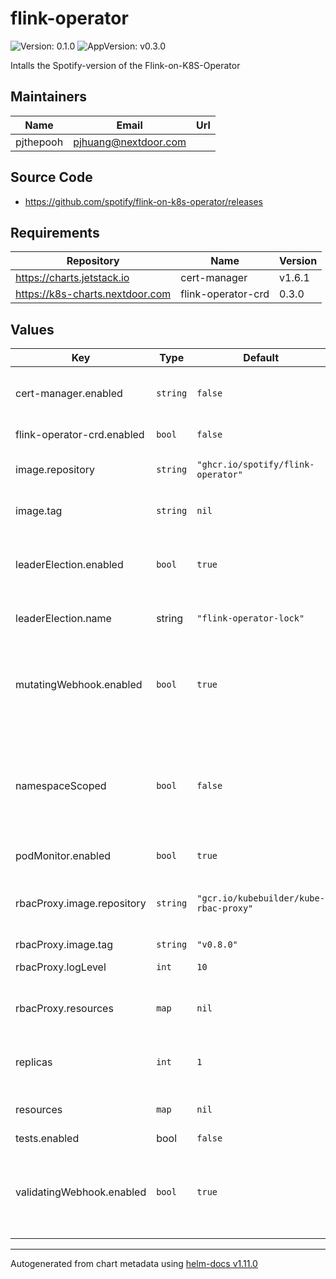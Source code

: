 # flink-operator

![Version: 0.1.0](https://img.shields.io/badge/Version-0.1.0-informational?style=flat-square) ![AppVersion: v0.3.0](https://img.shields.io/badge/AppVersion-v0.3.0-informational?style=flat-square)

Intalls the Spotify-version of the Flink-on-K8S-Operator

## Maintainers

| Name | Email | Url |
| ---- | ------ | --- |
| pjthepooh | <pjhuang@nextdoor.com> |  |

## Source Code

* <https://github.com/spotify/flink-on-k8s-operator/releases>

## Requirements

| Repository | Name | Version |
|------------|------|---------|
| https://charts.jetstack.io | cert-manager | v1.6.1 |
| https://k8s-charts.nextdoor.com | flink-operator-crd | 0.3.0 |

## Values

| Key | Type | Default | Description |
|-----|------|---------|-------------|
| cert-manager.enabled | `string` | `false` | Whether or not to install the Jetstack Cert-Manager. If false, you must have this installed already in your cluster. |
| flink-operator-crd.enabled | `bool` | `false` | whether or not to enable flink-operator-crd chart |
| image.repository | `string` | `"ghcr.io/spotify/flink-operator"` | The Docker Image to pull for the operator. Override to pull a custom image. |
| image.tag | `string` | `nil` | The Docker Image Tag to pull - defaults to the Chart AppVersion value in Chart.yaml. |
| leaderElection.enabled | `bool` | `true` | Whether or not to enable Leader Election. This can be disabled - but should generally be enabled because it provides safe rollouts of new Flink Operator pods. |
| leaderElection.name | string | `"flink-operator-lock"` | (`string` The name of the Lease to hold if Leader Election is enabled. |
| mutatingWebhook.enabled | `bool` | `true` | Whether or not to create the MutatingWebhookConfiguration. Optionally disable-able if you are installing in a non-privileged environment where you cannot create Cluster-scoped resources. |
| namespaceScoped | `bool` | `false` | If enabled, then the Flink Operator will be scoped to watch only this local namespace. If this is set to `false` then all of the `Roles1 and `RoleBindings` will be namespace scoped. If this is set to True, then they will be converted to `ClusterRoles` and ClusterRoleBindings`. |
| podMonitor.enabled | `bool` | `true` | whether or not to enable pod monitor |
| rbacProxy.image.repository | `string` | `"gcr.io/kubebuilder/kube-rbac-proxy"` | The Docker Image to pull for the sidecar that provides secure authentication into the Flink Operator pod for the Kubernetes API. |
| rbacProxy.image.tag | `string` | `"v0.8.0"` | The Docker Tag to use |
| rbacProxy.logLevel | `int` | `10` | The verbosity level to set logging to. |
| rbacProxy.resources | `map` | `nil` | Custom compute resources to apply to the `kube-rbac-proxy` container within the controller pod. |
| replicas | `int` | `1` | Number of FlinkOperator pods to run. If set to > 1, then leaderElection should also be enabled. |
| resources | `map` | `nil` | Custom compute resources to apply to the `manager` container within the controller pod. |
| tests.enabled | bool | `false` |  |
| validatingWebhook.enabled | `bool` | `true` | Whether or not to create the ValidatingWebhookConfiguration. Optionally disable-able if you are installing in a non-privileged environment where you cannot create Cluster-scoped resources. |

----------------------------------------------
Autogenerated from chart metadata using [helm-docs v1.11.0](https://github.com/norwoodj/helm-docs/releases/v1.11.0)
